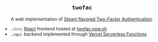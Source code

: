 <h2 align="center"><code>twofac</code></h2>

<p align="center">A web implementation of <a href="https://support.steampowered.com/kb_article.php?ref=8625-wrah-9030" rel="nofollow">Steam flavored Two-Factor Authentication</a>.</p>

- `./src`: [React](https://reactjs.org/) frontend hosted at [twofac.now.sh](https://twofac.now.sh)
- `./api`: backend implemented through [Vercel Serverless Functions](https://vercel.com/docs/serverless-functions/introduction) 
